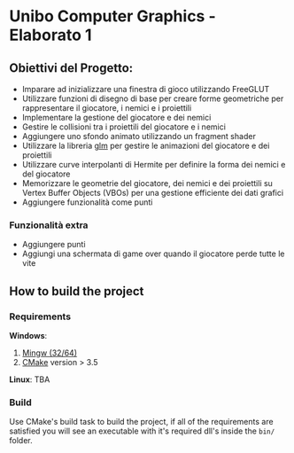 # Unibo Computer Graphics - Elaborato 1

## Obiettivi del Progetto\:

* Imparare ad inizializzare una finestra di gioco utilizzando FreeGLUT
* Utilizzare funzioni di disegno di base per creare forme geometriche per rappresentare il giocatore, i nemici e i proiettili
* Implementare la gestione del giocatore e dei nemici
* Gestire le collisioni tra i proiettili del giocatore e i nemici
* Aggiungere uno sfondo animato utilizzando un fragment shader
* Utilizzare la libreria [glm](https://github.com/g-truc/glm) per gestire le animazioni del giocatore e dei proiettili
* Utilizzare curve interpolanti di Hermite per definire la forma dei nemici e del giocatore
* Memorizzare le geometrie del giocatore, dei nemici e dei proiettili su Vertex Buffer Objects (VBOs) per una gestione efficiente dei dati grafici
* Aggiungere funzionalità come punti

### Funzionalità extra
* Aggiungere punti
* Aggiungi una schermata di game over quando il giocatore perde tutte le vite


## How to build the project
### Requirements
**Windows**:
1. [Mingw (32/64)](https://sourceforge.net/projects/mingw/)
2. [CMake](https://cmake.org/download/) version > 3.5

**Linux**:
TBA

### Build

Use CMake's build task to build the project, if all of the requirements are satisfied you will see an executable with it's required dll's inside the `bin/` folder.
